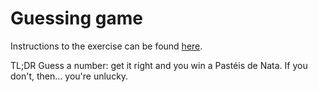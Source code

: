 # Guessing game

Instructions to the exercise can be found [here](https://github.com/becodeorg/gnt-verou-1-26/blob/master/2.The-Hill/2.Casino-royale/1.Guessing-game.md).

TL;DR
Guess a number: get it right and you win a Pastéis de Nata. If you don't, then... you're unlucky.
